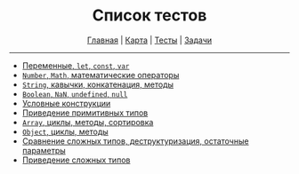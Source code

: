 <div align="center">

# Список тестов

[Главная](https://github.com/dollaween/junior-roadmap/)
|
[Карта](/roadmap/README.md)
|
[Тесты](/tests/README.md)
|
[Задачи](/tasks/README.md)

</div>

---

* [Переменные, `let`, `const`, `var`](./variables.md)
* [`Number`, `Math`, математические операторы](./numbers.md)
* [`String`, кавычки, конкатенация, методы](./string.md)
* [`Boolean`, `NaN`, `undefined`, `null`](./boolean-nan-undefined-null.md)
* [Условные конструкции](./condition.md)
* [Приведение примитивных типов](./primitive-type-coercion.md)
* [`Array`, циклы, методы, сортировка](./array.md)
* [`Object`, циклы, методы](./object.md)
* [Сравнение сложных типов, деструктуризация, остаточные параметры](./type-comparison.md)
* [Приведение сложных типов](./object-type-coercion.md)
